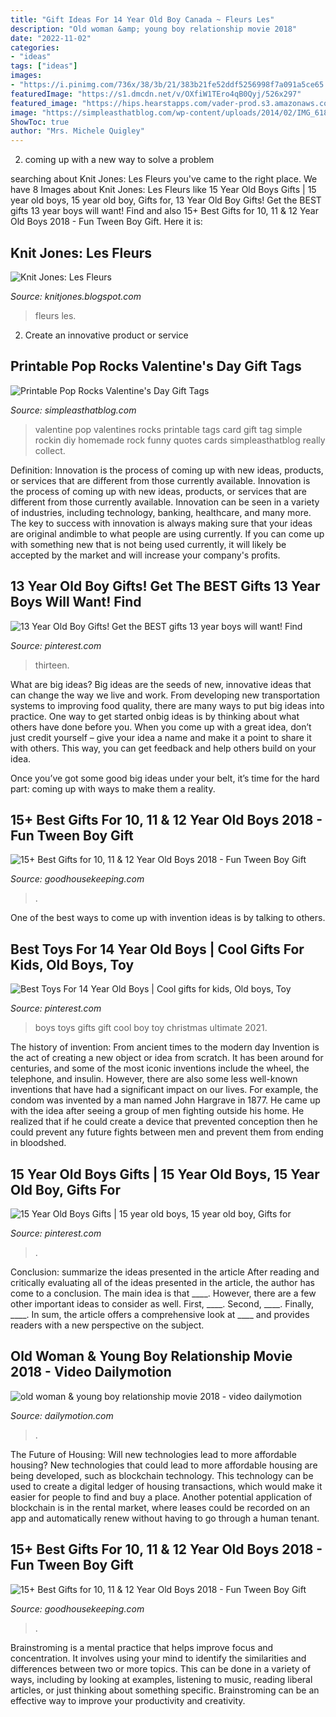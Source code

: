 ```yaml
---
title: "Gift Ideas For 14 Year Old Boy Canada ~ Fleurs Les"
description: "Old woman &amp; young boy relationship movie 2018"
date: "2022-11-02"
categories:
- "ideas"
tags: ["ideas"]
images:
- "https://i.pinimg.com/736x/38/3b/21/383b21fe52ddf5256998f7a091a5ce65.jpg"
featuredImage: "https://s1.dmcdn.net/v/OXfiW1TEro4qB0Qyj/526x297"
featured_image: "https://hips.hearstapps.com/vader-prod.s3.amazonaws.com/1539618567-longboard-gifts-for-boys-1539618534.jpg?crop=1xw:0.99975xh;center,top&amp;resize=480:*"
image: "https://simpleasthatblog.com/wp-content/uploads/2014/02/IMG_6186web.jpg"
ShowToc: true
author: "Mrs. Michele Quigley"
---
```



2. coming up with a new way to solve a problem 

	

		
searching about Knit Jones: Les Fleurs you've came to the right place. We have 8 Images about Knit Jones: Les Fleurs like 15 Year Old Boys Gifts | 15 year old boys, 15 year old boy, Gifts for, 13 Year Old Boy Gifts! Get the BEST gifts 13 year boys will want! Find and also 15+ Best Gifts for 10, 11 &amp; 12 Year Old Boys 2018 - Fun Tween Boy Gift. Here it is:
		
    
## Knit Jones: Les Fleurs

<img loading=lazy src="https://4.bp.blogspot.com/_X5gvFBIH7fo/TBK_-2xsWWI/AAAAAAAACyk/jsJTGWCc1GU/s1600/IMG_2588.JPG" onerror="this.onerror=null;this.src='https://tse3.mm.bing.net/th?id=OIP.onnbjl23hd_pGTQTcL6xQgHaLG&amp;pid=15.1';" alt="Knit Jones: Les Fleurs">

_Source: knitjones.blogspot.com_

>fleurs les. 

	

2. Create an innovative product or service 

    
## Printable Pop Rocks Valentine&#039;s Day Gift Tags

<img loading=lazy src="https://simpleasthatblog.com/wp-content/uploads/2014/02/IMG_6186web.jpg" onerror="this.onerror=null;this.src='https://tse1.mm.bing.net/th?id=OIP.cjgE7UCTInsbqb3eq66mtQHaKX&amp;pid=15.1';" alt="Printable Pop Rocks Valentine&#039;s Day Gift Tags">

_Source: simpleasthatblog.com_

>valentine pop valentines rocks printable tags card gift tag simple rockin diy homemade rock funny quotes cards simpleasthatblog really collect. 

	

Definition: Innovation is the process of coming up with new ideas, products, or services that are different from those currently available.
Innovation is the process of coming up with new ideas, products, or services that are different from those currently available. Innovation can be seen in a variety of industries, including technology, banking, healthcare, and many more. The key to success with innovation is always making sure that your ideas are original andimble to what people are using currently. If you can come up with something new that is not being used currently, it will likely be accepted by the market and will increase your company's profits.

    
## 13 Year Old Boy Gifts! Get The BEST Gifts 13 Year Boys Will Want! Find

<img loading=lazy src="https://i.pinimg.com/736x/4a/3d/59/4a3d59d20ccf32bf5d3c02925c96f455.jpg" onerror="this.onerror=null;this.src='https://tse4.mm.bing.net/th?id=OIP.qEFK8M5iaP7Y2yFW_FUyQQHaPG&amp;pid=15.1';" alt="13 Year Old Boy Gifts! Get the BEST gifts 13 year boys will want! Find">

_Source: pinterest.com_

>thirteen. 

	

What are big ideas?
Big ideas are the seeds of new, innovative ideas that can change the way we live and work. From developing new transportation systems to improving food quality, there are many ways to put big ideas into practice.
One way to get started onbig ideas is by thinking about what others have done before you. When you come up with a great idea, don’t just credit yourself – give your idea a name and make it a point to share it with others. This way, you can get feedback and help others build on your idea.

Once you’ve got some good big ideas under your belt, it’s time for the hard part: coming up with ways to make them a reality.

    
## 15+ Best Gifts For 10, 11 &amp; 12 Year Old Boys 2018 - Fun Tween Boy Gift

<img loading=lazy src="https://hips.hearstapps.com/vader-prod.s3.amazonaws.com/1539618567-longboard-gifts-for-boys-1539618534.jpg?crop=1xw:0.99975xh;center,top&amp;resize=480:*" onerror="this.onerror=null;this.src='https://tse2.mm.bing.net/th?id=OIP.v2B-EpnjYmKFqUcAtNZt5wHaLH&amp;pid=15.1';" alt="15+ Best Gifts for 10, 11 &amp; 12 Year Old Boys 2018 - Fun Tween Boy Gift">

_Source: goodhousekeeping.com_

>. 

	

One of the best ways to come up with invention ideas is by talking to others.

    
## Best Toys For 14 Year Old Boys | Cool Gifts For Kids, Old Boys, Toy

<img loading=lazy src="https://i.pinimg.com/736x/34/28/75/3428755b5185817e2c810cd60eed8ee4.jpg" onerror="this.onerror=null;this.src='https://tse3.mm.bing.net/th?id=OIP.SlgRm770Ms9Wd3VybXOfVAHaLH&amp;pid=15.1';" alt="Best Toys For 14 Year Old Boys | Cool gifts for kids, Old boys, Toy">

_Source: pinterest.com_

>boys toys gifts gift cool boy toy christmas ultimate 2021. 

	

The history of invention: From ancient times to the modern day
Invention is the act of creating a new object or idea from scratch. It has been around for centuries, and some of the most iconic inventions include the wheel, the telephone, and insulin. However, there are also some less well-known inventions that have had a significant impact on our lives. For example, the condom was invented by a man named John Hargrave in 1877. He came up with the idea after seeing a group of men fighting outside his home. He realized that if he could create a device that prevented conception then he could prevent any future fights between men and prevent them from ending in bloodshed.

    
## 15 Year Old Boys Gifts | 15 Year Old Boys, 15 Year Old Boy, Gifts For

<img loading=lazy src="https://i.pinimg.com/736x/38/3b/21/383b21fe52ddf5256998f7a091a5ce65.jpg" onerror="this.onerror=null;this.src='https://tse4.mm.bing.net/th?id=OIP.xZdhjnZ56_qJxOWzYr27KQHaPG&amp;pid=15.1';" alt="15 Year Old Boys Gifts | 15 year old boys, 15 year old boy, Gifts for">

_Source: pinterest.com_

>. 

	

Conclusion: summarize the ideas presented in the article
After reading and critically evaluating all of the ideas presented in the article, the author has come to a conclusion. The main idea is that ____. However, there are a few other important ideas to consider as well. First, ____. Second, ____. Finally, ____. In sum, the article offers a comprehensive look at ____ and provides readers with a new perspective on the subject.

    
## Old Woman &amp; Young Boy Relationship Movie 2018 - Video Dailymotion

<img loading=lazy src="https://s1.dmcdn.net/v/OXfiW1TEro4qB0Qyj/526x297" onerror="this.onerror=null;this.src='https://tse4.mm.bing.net/th?id=OIP.Z2mKX0LvtdT90C7o2J6OngHaEL&amp;pid=15.1';" alt="old woman &amp; young boy relationship movie 2018 - video dailymotion">

_Source: dailymotion.com_

>. 

	

The Future of Housing: Will new technologies lead to more affordable housing?
New technologies that could lead to more affordable housing are being developed, such as blockchain technology. This technology can be used to create a digital ledger of housing transactions, which would make it easier for people to find and buy a place. Another potential application of blockchain is in the rental market, where leases could be recorded on an app and automatically renew without having to go through a human tenant.

    
## 15+ Best Gifts For 10, 11 &amp; 12 Year Old Boys 2018 - Fun Tween Boy Gift

<img loading=lazy src="https://hips.hearstapps.com/vader-prod.s3.amazonaws.com/1539616395-fortnite-monopoly-gifts-for-boys-1539616372.jpg?crop=1xw:0.99975xh;center,top&amp;resize=480:*" onerror="this.onerror=null;this.src='https://tse4.mm.bing.net/th?id=OIP.CZDajnbiym7i1co0gvLT2QHaLH&amp;pid=15.1';" alt="15+ Best Gifts for 10, 11 &amp; 12 Year Old Boys 2018 - Fun Tween Boy Gift">

_Source: goodhousekeeping.com_

>. 

	

Brainstroming is a mental practice that helps improve focus and concentration. It involves using your mind to identify the similarities and differences between two or more topics. This can be done in a variety of ways, including by looking at examples, listening to music, reading liberal articles, or just thinking about something specific. Brainstroming can be an effective way to improve your productivity and creativity.

